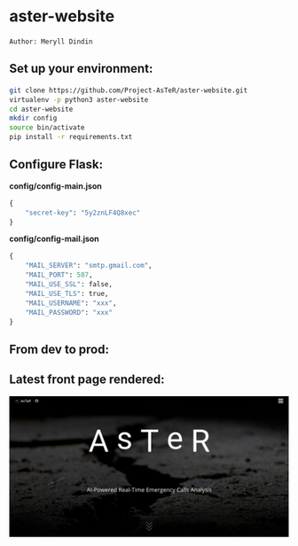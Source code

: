 # aster-website

`Author: Meryll Dindin`

## Set up your environment:

```bash
git clone https://github.com/Project-AsTeR/aster-website.git
virtualenv -p python3 aster-website
cd aster-website
mkdir config
source bin/activate
pip install -r requirements.txt
```

## Configure Flask:

**config/config-main.json**

```python
{
    "secret-key": "5y2znLF4Q8xec"
}
```

**config/config-mail.json**

```python
{
    "MAIL_SERVER": "smtp.gmail.com",
    "MAIL_PORT": 587,
    "MAIL_USE_SSL": false,
    "MAIL_USE_TLS": true,
    "MAIL_USERNAME": "xxx",
    "MAIL_PASSWORD": "xxx"
}
```

## From dev to prod:

## Latest front page rendered:

![LOGO](./assets/aster-front.png)